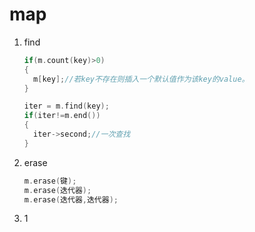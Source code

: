 # map

1. find

   ```c++
   if(m.count(key)>0)
   {
     m[key];//若key不存在则插入一个默认值作为该key的value。
   }
   
   iter = m.find(key);
   if(iter!=m.end())
   {
     iter->second;//一次查找
   }
   ```

2. erase

   ```c++
   m.erase(键);
   m.erase(迭代器);
   m.erase(迭代器,迭代器);
   ```

3. 1